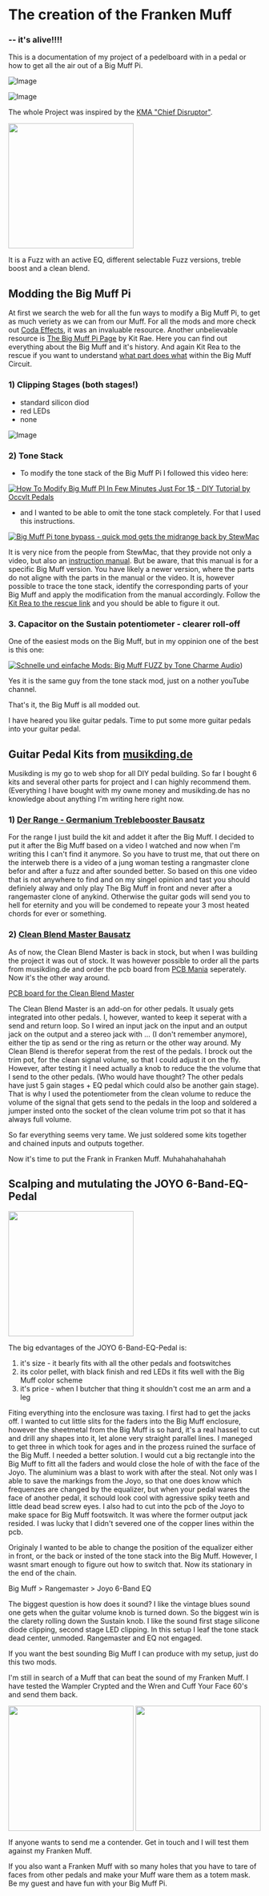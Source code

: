 # The creation of the Franken Muff
  ### -- it's alive!!!!

This is a documentation of my project of a pedelboard with in a pedal or how to get all the air out of a Big Muff Pi.

![Image](https://github.com/user-attachments/assets/58616cad-c4ba-49f6-8049-98523e47a33c)

![Image](https://github.com/user-attachments/assets/d99f2204-40d1-4cae-b741-44ce4dc25abd)


The whole Project was inspired by the [KMA "Chief Disruptor"](https://kmamachines.com/machines/chief-disruptor/).

<a href="https://kmamachines.com/machines/chief-disruptor/#images" target="blank"><img align="center" src="https://kmamachines.com/wp-content/uploads/2023/11/kma_machines-chief_disruptor-top-gallery-400x516.jpg" height="250" /></a>

It is a Fuzz with an active EQ, different selectable Fuzz versions, treble boost and a clean blend.

## Modding the Big Muff Pi

At first we search the web for all the fun ways to modify a Big Muff Pi, to get as much veriety as we can from our Muff.
For all the mods and more check out [Coda Effects](https://www.coda-effects.com/2015/11/big-muff-mods-and-tweaks.html?m=0), it was an invaluable resource.
Another unbelievable resource is [The Big Muff Pi Page](https://www.bigmuffpage.com/Big_Muff_Pi_versions_schematics_part1.html) by Kit Rae. Here you can find out everything about the Big Muff and it's history.
And again Kit Rea to the rescue if you want to understand [what part does what](https://www.kitrae.net/music/big_muff_guts.html) within the Big Muff Circuit.

### 1) Clipping Stages (both stages!)
 - standard silicon diod
 - red LEDs
 - none

![Image](https://github.com/user-attachments/assets/79183f9b-f3b0-4db7-8e14-6e1fc406699c)

### 2) Tone Stack
 - To modify the tone stack of the Big Muff Pi I followed this video here:

[![How To Modify Big Muff PI In Few Minutes Just For 1$ - DIY Tutorial by Occvlt Pedals](https://img.youtube.com/vi/z02aRTT1YLU/0.jpg)](https://www.youtube.com/watch?v=z02aRTT1YLU)

 - and I wanted to be able to omit the tone stack completely. For that I used this instructions.

[![Big Muff Pi tone bypass - quick mod gets the midrange back by StewMac](https://img.youtube.com/vi/fCx0D6_93Xw/0.jpg)](https://www.youtube.com/watch?v=fCx0D6_93Xw)

It is very nice from the people from StewMac, that they provide not only a video, but also an [instruction manual](https://www.stewmac.com/globalassets/video-and-ideas/online-resources/reference/stewmac-pedal-mod-kit-instructions/nyc-big-muff-tone-pi-stack-bypass-mod-kit-instructions). But be aware, that this manual is for a specific Big Muff version. You have likely a newer version, where the parts do not aligne with the parts in the manual or the video. It is, however possible to trace the tone stack, identify the corresponding parts of your Big Muff and apply the modification from the manual accordingly. Follow the [Kit Rea to the rescue link](https://www.kitrae.net/music/big_muff_guts.html) and you should be able to figure it out.

### 3. Capacitor on the Sustain potentiometer - clearer roll-off 
One of the easiest mods on the Big Muff, but in my oppinion one of the best is this one:

[![Schnelle und einfache Mods: Big Muff FUZZ by Tone Charme Audio](https://img.youtube.com/vi/-OzrYFc2938/0.jpg)](https://www.youtube.com/watch?v=-OzrYFc2938))

Yes it is the same guy from the tone stack mod, just on a nother youTube channel.

That's it, the Big Muff is all modded out.

I have heared you like guitar pedals. Time to put some more guitar pedals into your guitar pedal.

## Guitar Pedal Kits from [musikding.de](https://musikding.de/)

Musikding is my go to web shop for all DIY pedal building. So far I bought 6 kits and several other parts for project and I can highly recommend them. (Everything I have bought with my owne money and musikding.de has no knowledge about anything I'm writing here right now.

### 1) [Der Range - Germanium Treblebooster Bausatz](https://www.musikding.de/Der-Range-Germanium-Treblebooster-Bausatz)

For the range I just build the kit and addet it after the Big Muff. I decided to put it after the Big Muff based on a video I watched and now when I'm writing this I can't find it anymore. So you have to trust me, that out there on the interweb there is a video of a jung woman testing a rangmaster clone befor and after a fuzz and after sounded better. So based on this one video that is not anywhere to find and on my singel opinion and tast you should definiely alway and only play The Big Muff in front and never after a rangemaster clone of anykind. Otherwise the guitar gods will send you to hell for eternity and you will be condemed to repeate your 3 most heated chords for ever or something.     

### 2) [Clean Blend Master Bausatz](https://www.musikding.de/Clean-Blend-Master-Bausatz)

As of now, the Clean Blend Master is back in stock, but when I was building the project it was out of stock. It was however possible to order all the parts from musikding.de and order the pcb board from [PCB Mania](https://pcbguitarmania.com) seperately.
Now it's the other way around.

[PCB board for the Clean Blend Master](https://pcbguitarmania.com/product/clean-blend-master)

The Clean Blend Master is an add-on for other pedals. It usualy gets integrated into other pedals. I, however, wanted to keep it seperat with a send and return loop. So I wired an input jack on the input and an output jack on the output and a stereo jack with ... (I don't remember anymore), either the tip as send or the ring as return or the other way around. My Clean Blend is therefor seperat from the rest of the pedals. I brock out the trim pot, for the clean signal volume, so that I could adjust it on the fly.
However, after testing it I need actually a knob to reduce the the volume that I send to the other pedals. (Who would have thought? The other pedals have just 5 gain stages + EQ pedal which could also be another gain stage). That is why I used the potentiometer from the clean volume to reduce the volume of the signal that gets send to the pedals in the loop and soldered a jumper insted onto the socket of the clean volume trim pot so that it has always full volume.

So far everything seems very tame. We just soldered some kits together and chained inputs and outputs together.

Now it's time to put the Frank in Franken Muff. Muhahahahahahah

## Scalping and mutulating the JOYO 6-Band-EQ-Pedal

<a href="https://amzn.eu/d/3w9uaiD" target="blank"><img align="center" src="https://musicasatiendas.com/4118-medium_default/joyo-jf-11-equalizer-pedal-6-band-eq.jpg" height="250" /></a>

The big edvantages of the JOYO 6-Band-EQ-Pedal is:
1) it's size - it bearly fits with all the other pedals and footswitches
2) its color pellet, with black finish and red LEDs it fits well with the Big Muff color scheme
3) it's price - when I butcher that thing it shouldn't cost me an arm and a leg

Fiting everything into the enclosure was taxing. I first had to get the jacks off. I wanted to cut little slits for the faders into the Big Muff enclosure, however the sheetmetal from the Big Muff is so hard, it's a real hassel to cut and drill any shapes into it, let alone very straight parallel lines. I maneged to get three in which took for ages and in the prozess ruined the surface of the Big Muff. I needed a better solution. I would cut a big rectangle into the Big Muff to fitt all the faders and would close the hole of with the face of the Joyo. The aluminium was a blast to work with after the steal. Not only was I able to save the markings from the Joyo, so that one does know which frequenzes are changed by the equalizer, but when your pedal wares the face of another pedal, it schould look cool with agressive spiky teeth and little dead bead screw eyes. I also had to cut into the pcb of the Joyo to make space for Big Muff footswitch. It was where the former output jack resided. I was lucky that I didn't severed one of the copper lines within the pcb.

Originaly I wanted to be able to change the position of the equalizer either in front, or the back or insted of the tone stack into the Big Muff. However, I wasnt smart enough to figure out how to switch that. Now its stationary in the end of the chain.

Big Muff > Rangemaster > Joyo 6-Band EQ

The biggest question is how does it sound? I like the vintage blues sound one gets when the guitar volume knob is turned down. So the biggest win is the clarety rolling down the Sustain knob. I like the sound first stage silicone diode clipping, second stage LED clipping. In this setup I leaf the tone stack dead center, unmoded. Rangemaster and EQ not engaged. 

If you want the best sounding Big Muff I can produce with my setup, just do this two mods.

I'm still in search of a Muff that can beat the sound of my Franken Muff. I have tested the Wampler Crypted and the Wren and Cuff Your Face 60's and send them back.

<a href="https://www.wamplerpedals.com/products/fuzz/cryptid-fuzz/" target="blank"><img align="center" src="https://www.wamplerpedals.com/wp-content/uploads/2025/02/cryptid-top-980x980.png.webp" height="250" /></a> <a href="https://www.wrenandcuff.com/products/your-face-60s" target="blank"><img align="center" src="https://images.squarespace-cdn.com/content/v1/553c81b0e4b0ee62c7b9bd89/1604012258668-VZ7BSF4F85O40Y9OY57W/your_face_60_front_knobs_up_replace.jpg" height="250" /></a>


If anyone wants to send me a contender. Get in touch and I will test them against my Franken Muff.

If you also want a Franken Muff with so many holes that you have to tare of faces from other pedals and make your Muff ware them as a totem mask. Be my guest and have fun with your Big Muff Pi.







